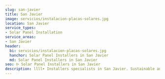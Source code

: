 ```yaml
---
slug: san-javier
title: San Javier
image: servicios/instalacion-placas-solares.jpg
location: San Javier
service_types:
- Solar Panel Installation
service_areas:
- San Javier
header:
  bi: servicios/instalacion-placas-solares.jpg
  hanchor: Solar Panel Installers in San Javier
  md: Solar Panel Installers in San Javier
seo: ᐅ Solar Panel Installers in San Javier
description: llll➤ Installers specialists in San Javier. Sustainable and efficient solutions. Best techniques and competitive prices ✅ Contact us!
---
```

